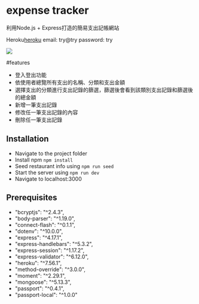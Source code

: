 # expense tracker
利用Node.js + Express打造的簡易支出記帳網站

Heroku[heroku](https://glacial-tor-24831.herokuapp.com/users/login)
email: try@try
password: try

![](https://i.imgur.com/3X5iVAp.jpg)


#features
* 登入登出功能
* 依使用者總覽所有支出的名稱、分類和支出金額
* 選擇支出的分類進行支出記錄的篩選，篩選後會看到該類別支出記錄和篩選後的總金額
* 新增一筆支出記錄
* 修改任一筆支出記錄的內容
* 刪除任一筆支出記錄

## Installation

- Navigate to the project folder
- Install npm `npm install`
- Seed restaurant info using `npm run seed`
- Start the server using `npm run dev`
- Navigate to localhost:3000

## Prerequisites

- "bcryptjs": "^2.4.3",
- "body-parser": "^1.19.0",
- "connect-flash": "^0.1.1",
- "dotenv": "^10.0.0",
- "express": "^4.17.1",
- "express-handlebars": "^5.3.2",
- "express-session": "^1.17.2",
- "express-validator": "^6.12.0",
- "heroku": "^7.56.1",
- "method-override": "^3.0.0",
- "moment": "^2.29.1",
- "mongoose": "^5.13.3",
- "passport": "^0.4.1",
- "passport-local": "^1.0.0"
